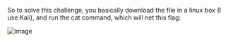 So to solve this challenge, you basically download the file in a linux box (I use Kali), and run the cat command, which will net this flag:

![image](https://github.com/CountDraculaDaughter/projects/assets/155210038/a08547b4-368e-44b5-bcb8-c12e787842e7)
